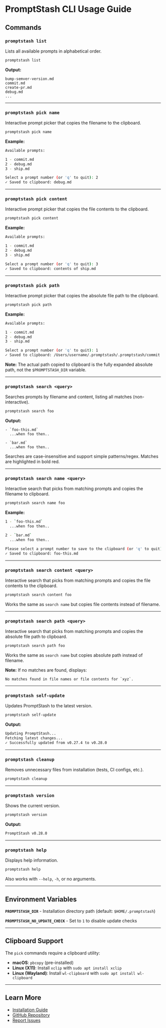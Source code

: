 # PromptStash CLI Usage Guide

## Commands

### `promptstash list`

Lists all available prompts in alphabetical order.

```bash
promptstash list
```

**Output:**
```
bump-semver-version.md
commit.md
create-pr.md
debug.md
...
```

---

### `promptstash pick name`

Interactive prompt picker that copies the filename to the clipboard.

```bash
promptstash pick name
```

**Example:**
```bash
Available prompts:

1 - commit.md
2 - debug.md
3 - ship.md

Select a prompt number (or 'q' to quit): 2
✓ Saved to clipboard: debug.md
```

---

### `promptstash pick content`

Interactive prompt picker that copies the file contents to the clipboard.

```bash
promptstash pick content
```

**Example:**
```bash
Available prompts:

1 - commit.md
2 - debug.md
3 - ship.md

Select a prompt number (or 'q' to quit): 3
✓ Saved to clipboard: contents of ship.md
```

---

### `promptstash pick path`

Interactive prompt picker that copies the absolute file path to the clipboard.

```bash
promptstash pick path
```

**Example:**
```bash
Available prompts:

1 - commit.md
2 - debug.md
3 - ship.md

Select a prompt number (or 'q' to quit): 1
✓ Saved to clipboard: /Users/username/.promptstash/.promptstash/commit.md
```

**Note:** The actual path copied to clipboard is the fully expanded absolute path, not the `$PROMPTSTASH_DIR` variable.

---

### `promptstash search <query>`

Searches prompts by filename and content, listing all matches (non-interactive).

```bash
promptstash search foo
```

**Output:**
```
- `foo-this.md`
  ...when foo then..

- `bar.md`
  ...when foo then..
```

Searches are case-insensitive and support simple patterns/regex. Matches are highlighted in bold red.

---

### `promptstash search name <query>`

Interactive search that picks from matching prompts and copies the filename to clipboard.

```bash
promptstash search name foo
```

**Example:**
```bash
1 - `foo-this.md`
  ...when foo then..

2 - `bar.md`
  ...when foo then..

Please select a prompt number to save to the clipboard (or 'q' to quit): 1
✓ Saved to clipboard: foo-this.md
```

---

### `promptstash search content <query>`

Interactive search that picks from matching prompts and copies the file contents to the clipboard.

```bash
promptstash search content foo
```

Works the same as `search name` but copies file contents instead of filename.

---

### `promptstash search path <query>`

Interactive search that picks from matching prompts and copies the absolute file path to clipboard.

```bash
promptstash search path foo
```

Works the same as `search name` but copies absolute path instead of filename.

**Note:** If no matches are found, displays:
```
No matches found in file names or file contents for `xyz`.
```

---

### `promptstash self-update`

Updates PromptStash to the latest version.

```bash
promptstash self-update
```

**Output:**
```bash
Updating PromptStash...
Fetching latest changes...
✓ Successfully updated from v0.27.4 to v0.28.0
```

---

### `promptstash cleanup`

Removes unnecessary files from installation (tests, CI configs, etc.).

```bash
promptstash cleanup
```

---

### `promptstash version`

Shows the current version.

```bash
promptstash version
```

**Output:**
```bash
PromptStash v0.28.0
```

---

### `promptstash help`

Displays help information.

```bash
promptstash help
```

Also works with `--help`, `-h`, or no arguments.

---

## Environment Variables

**`PROMPTSTASH_DIR`** - Installation directory path (default: `$HOME/.promptstash`)

**`PROMPTSTASH_NO_UPDATE_CHECK`** - Set to `1` to disable update checks

---

## Clipboard Support

The `pick` commands require a clipboard utility:

- **macOS**: `pbcopy` (pre-installed)
- **Linux (X11)**: Install `xclip` with `sudo apt install xclip`
- **Linux (Wayland)**: Install `wl-clipboard` with `sudo apt install wl-clipboard`

---

## Learn More

- [Installation Guide](installation.md)
- [GitHub Repository](https://github.com/korotkevics/promptstash)
- [Report Issues](https://github.com/korotkevics/promptstash/issues)

